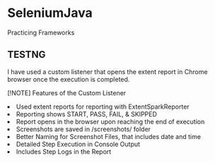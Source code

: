 # SeleniumJava
Practicing Frameworks

## TESTNG
I have used a custom listener that opens the extent report in Chrome browser once the execution is completed.

[!NOTE] Features of the Custom Listener

   <li> Used extent reports for reporting with ExtentSparkReporter </li>
   <li> Reporting shows START, PASS, FAIL, & SKIPPED </li>
   <li> Report opens in the browser upon reaching the end of execution </li>
   <li> Screenshots are saved in /screenshots/ folder </li>
   <li> Better Naming for Screenshot Files, that includes date and time </li>
   <li> Detailed Step Execution in Console Output </li>
   <li> Includes Step Logs in the Report </li>
